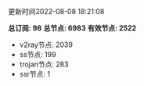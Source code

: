 更新时间2022-08-08 18:21:08

**总订阅: 98**
**总节点: 6983**
**有效节点: 2522**
- v2ray节点: 2039
- ss节点: 199
- trojan节点: 283
- ssr节点: 1

